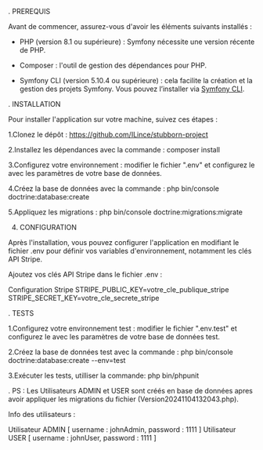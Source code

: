 . PREREQUIS

Avant de commencer, assurez-vous d'avoir les éléments suivants installés :

- PHP (version 8.1 ou supérieure) : Symfony nécessite une version récente de PHP.

- Composer : l'outil de gestion des dépendances pour PHP.

- Symfony CLI (version 5.10.4 ou supérieure) : cela facilite la création et la gestion des projets Symfony. Vous pouvez l’installer via [Symfony CLI](https://symfony.com/download).



. INSTALLATION

Pour installer l'application sur votre machine, suivez ces étapes :

1.Clonez le dépôt :
https://github.com/ILince/stubborn-project

2.Installez les dépendances avec la commande :
composer install

3.Configurez votre environnement : 
modifier le fichier ".env" et configurez le avec les paramètres de votre base de données.

4.Créez la base de données avec la commande :
php bin/console doctrine:database:create

5.Appliquez les migrations :
php bin/console doctrine:migrations:migrate



4. CONFIGURATION 

Après l'installation, vous pouvez configurer l'application en modifiant le fichier .env pour définir vos variables d'environnement, notamment les clés API Stripe.

Ajoutez vos clés API Stripe dans le fichier .env :

Configuration Stripe
STRIPE_PUBLIC_KEY=votre_cle_publique_stripe
STRIPE_SECRET_KEY=votre_cle_secrete_stripe




. TESTS

1.Configurez votre environnement test :
modifier le fichier ".env.test" et configurez le avec les paramètres de votre base de données test.

2.Créez la base de données test avec la commande :
php bin/console doctrine:database:create --env=test

3.Exécuter les tests, utilliser la commande: 
php bin/phpunit


. PS :
Les Utilisateurs ADMIN et USER sont créés en base de données apres avoir appliquer les migrations du fichier (Version20241104132043.php).

Info des utilisateurs :

Utilisateur ADMIN [ username : johnAdmin, password : 1111 ]
Utilisateur USER [ username : johnUser, password : 1111 ]


